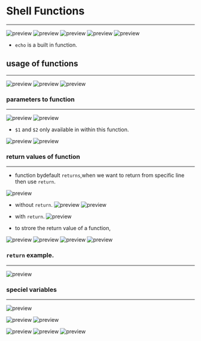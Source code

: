 # Shell Functions
-----------------------------------------------------------------------
![preview](./images/shell115.png)
![preview](./images/shell116.png)
![preview](./images/shell117.png)
![preview](./images/shell118.png)
![preview](./images/shell119.png)

* `echo` is a built in function.
## usage of functions
----------------------------------------------------------------------
![preview](./images/shell120.png)
![preview](./images/shell121.png)
![preview](./images/shell122.png)
### parameters to function
------------------------------------------------
![preview](./images/shell126.png)
![preview](./images/shell123.png)

* `$1` and `$2` only available in within this function.

![preview](./images/shell124.png)
![preview](./images/shell125.png)
### return values of function
-------------------------------------------------------------------
* function bydefault `returns`,when we want to return from specific line then use `return`.

![preview](./images/shell127.png)
  
* without `return`.
![preview](./images/shell128.png)
![preview](./images/shell129.png)

* with `return`.
  ![preview](./images/shell130.png)

* to strore the return value of a function,

![preview](./images/shell131.png)
![preview](./images/shell132.png)
![preview](./images/shell133.png)
![preview](./images/shell134.png)

### `return` example.
--------------------------------------------------
![preview](./images/shell135.png)

### speciel variables
-------------------------------------------------------------
![preview](./images/shell136.png)

![preview](./images/shell139.png)
![preview](./images/shell140.png)

![preview](./images/shell137.png)
![preview](./images/shell138.png)
![preview](./images/shell141.png)










